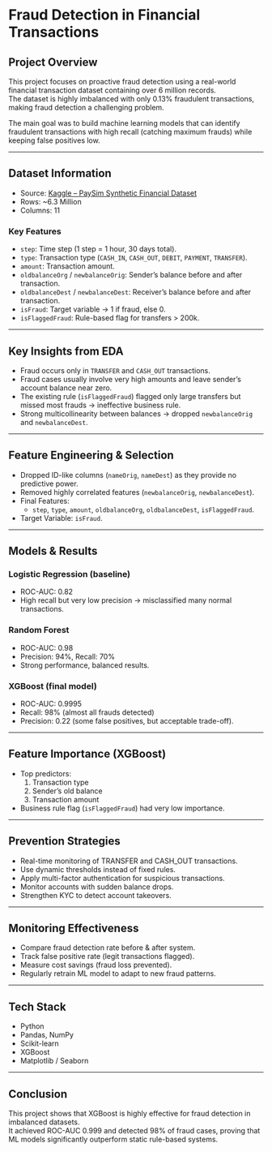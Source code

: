 # Fraud Detection in Financial Transactions  

## Project Overview  
This project focuses on proactive fraud detection using a real-world financial transaction dataset containing over 6 million records.  
The dataset is highly imbalanced with only 0.13% fraudulent transactions, making fraud detection a challenging problem.  

The main goal was to build machine learning models that can identify fraudulent transactions with high recall (catching maximum frauds) while keeping false positives low.  

---

## Dataset Information  
- Source: [Kaggle – PaySim Synthetic Financial Dataset](https://www.kaggle.com/datasets/ealaxi/paysim1/data)  
- Rows: ~6.3 Million  
- Columns: 11  

### Key Features
- `step`: Time step (1 step = 1 hour, 30 days total).  
- `type`: Transaction type (`CASH_IN`, `CASH_OUT`, `DEBIT`, `PAYMENT`, `TRANSFER`).  
- `amount`: Transaction amount.  
- `oldbalanceOrg` / `newbalanceOrig`: Sender’s balance before and after transaction.  
- `oldbalanceDest` / `newbalanceDest`: Receiver’s balance before and after transaction.  
- `isFraud`: Target variable → 1 if fraud, else 0.  
- `isFlaggedFraud`: Rule-based flag for transfers > 200k.  

---

## Key Insights from EDA  
- Fraud occurs only in `TRANSFER` and `CASH_OUT` transactions.  
- Fraud cases usually involve very high amounts and leave sender’s account balance near zero.  
- The existing rule (`isFlaggedFraud`) flagged only large transfers but missed most frauds → ineffective business rule.  
- Strong multicollinearity between balances → dropped `newbalanceOrig` and `newbalanceDest`.  

---

## Feature Engineering & Selection  
- Dropped ID-like columns (`nameOrig`, `nameDest`) as they provide no predictive power.  
- Removed highly correlated features (`newbalanceOrig`, `newbalanceDest`).  
- Final Features:  
  - `step`, `type`, `amount`, `oldbalanceOrg`, `oldbalanceDest`, `isFlaggedFraud`.  
- Target Variable: `isFraud`.  

---

## Models & Results  

### Logistic Regression (baseline)  
- ROC-AUC: 0.82  
- High recall but very low precision → misclassified many normal transactions.  

### Random Forest  
- ROC-AUC: 0.98  
- Precision: 94%, Recall: 70%  
- Strong performance, balanced results.  

### XGBoost (final model)  
- ROC-AUC: 0.9995  
- Recall: 98% (almost all frauds detected)  
- Precision: 0.22 (some false positives, but acceptable trade-off).  

---

## Feature Importance (XGBoost)  
- Top predictors:  
  1. Transaction type  
  2. Sender’s old balance  
  3. Transaction amount  
- Business rule flag (`isFlaggedFraud`) had very low importance.  

---

## Prevention Strategies  
- Real-time monitoring of TRANSFER and CASH_OUT transactions.  
- Use dynamic thresholds instead of fixed rules.  
- Apply multi-factor authentication for suspicious transactions.  
- Monitor accounts with sudden balance drops.  
- Strengthen KYC to detect account takeovers.  

---

## Monitoring Effectiveness  
- Compare fraud detection rate before & after system.  
- Track false positive rate (legit transactions flagged).  
- Measure cost savings (fraud loss prevented).  
- Regularly retrain ML model to adapt to new fraud patterns.  

---

## Tech Stack  
- Python  
- Pandas, NumPy  
- Scikit-learn  
- XGBoost  
- Matplotlib / Seaborn  

---

## Conclusion  
This project shows that XGBoost is highly effective for fraud detection in imbalanced datasets.  
It achieved ROC-AUC 0.999 and detected 98% of fraud cases, proving that ML models significantly outperform static rule-based systems.  
